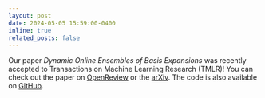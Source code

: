 ```yaml
---
layout: post
date: 2024-05-05 15:59:00-0400
inline: true
related_posts: false
---
```

Our paper _Dynamic Online Ensembles of Basis Expansions_ was recently accepted to Transactions on Machine Learning Research (TMLR)! You can check out the paper on [OpenReview](https://openreview.net/forum?id=aVOzWH1Nc5) or the [arXiv](http://arxiv.org/abs/2405.01365). The code is also available on [GitHub](https://github.com/DanWaxman/DynamicOnlineBasisExpansions).
